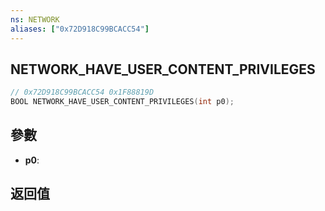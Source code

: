 ```yaml
---
ns: NETWORK
aliases: ["0x72D918C99BCACC54"]
---
```

## NETWORK_HAVE_USER_CONTENT_PRIVILEGES

```c
// 0x72D918C99BCACC54 0x1F88819D
BOOL NETWORK_HAVE_USER_CONTENT_PRIVILEGES(int p0);
```

## 參數
* **p0**: 

## 返回值
